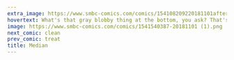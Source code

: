 ```yaml
---
extra_image: https://www.smbc-comics.com/comics/154108209220181101after.png
hovertext: What's that gray blobby thing at the bottom, you ask? That's a folded pile of flattened dead plants that once conveyed news from far-away lands.
image: https://www.smbc-comics.com/comics/1541540387-20181101 (1).png
next_comic: clean
prev_comic: treat
title: Median
---
```


